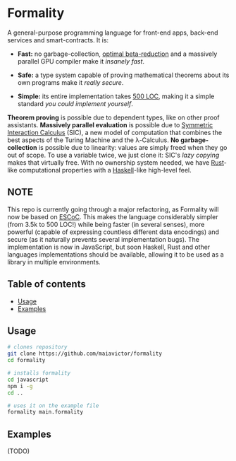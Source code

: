# Formality

A general-purpose programming language for front-end apps, back-end services and smart-contracts. It is:

- **Fast:** no garbage-collection, [optimal beta-reduction](https://medium.com/@maiavictor/solving-the-mystery-behind-abstract-algorithms-magical-optimizations-144225164b07) and a massively parallel GPU compiler make it *insanely fast*.

- **Safe:** a type system capable of proving mathematical theorems about its own programs make it *really secure*.

- **Simple:** its entire implementation takes [500 LOC](javascript/formality.js), making it a simple standard *you could implement yourself*.

**Theorem proving** is possible due to dependent types, like on other proof assistants. **Massively parallel evaluation** is possible due to [Symmetric Interaction Calculus](https://github.com/MaiaVictor/symmetric-interaction-calculus) (SIC), a new model of computation that combines the best aspects of the Turing Machine and the λ-Calculus. **No garbage-collection** is possible due to linearity: values are simply freed when they go out of scope. To use a variable twice, we just clone it: SIC's *lazy copying* makes that virtually free. With no ownership system needed, we have [Rust](https://www.rust-lang.org/en-US/)-like computational properties with a [Haskell](https://www.haskell.org/)-like high-level feel.

## NOTE

This repo is currently going through a major refactoring, as Formality will now be based on [ESCoC](https://github.com/maiavictor/escoc). This makes the language considerably simpler (from 3.5k to 500 LOC!) while being faster (in several senses), more powerful (capable of expressing countless different data encodings) and secure (as it naturally prevents several implementation bugs). The implementation is now in JavaScript, but soon Haskell, Rust and other languages implementations should be available, allowing it to be used as a library in multiple environments.

## Table of contents
<a name="table-of-contents"/>

   * [Usage](#usage)
   * [Examples](#examples)

## Usage
<a name="usage"/>

```bash
# clones repository
git clone https://github.com/maiavictor/formality
cd formality

# installs formality
cd javascript
npm i -g
cd ..

# uses it on the example file
formality main.formality
```

## Examples

(TODO)
